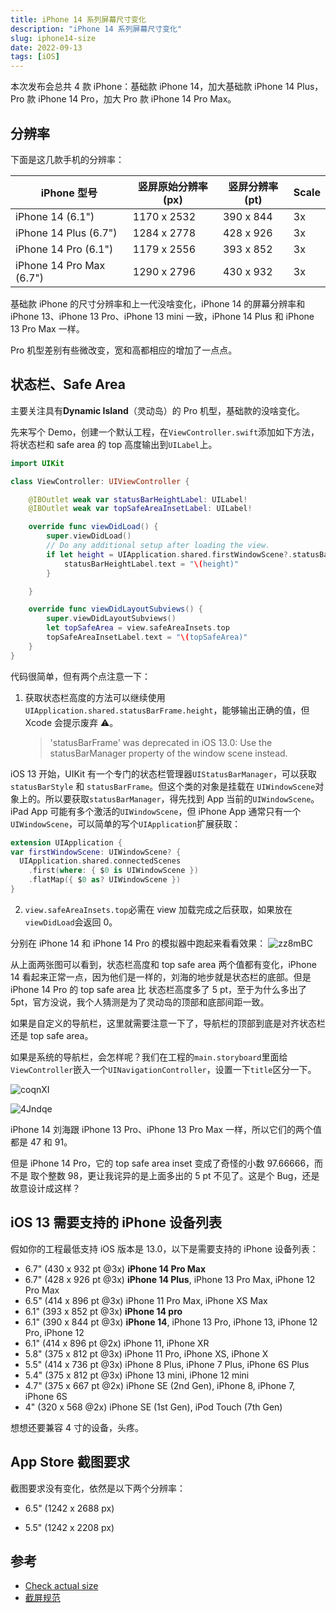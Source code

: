 ```yaml
---
title: iPhone 14 系列屏幕尺寸变化
description: "iPhone 14 系列屏幕尺寸变化"
slug: iphone14-size
date: 2022-09-13
tags: [iOS]
---
```


本次发布会总共 4 款 iPhone：基础款 iPhone 14，加大基础款 iPhone 14 Plus，Pro 款 iPhone 14 Pro，加大 Pro 款 iPhone 14 Pro Max。

<!-- truncate -->

## 分辨率

下面是这几款手机的分辨率：

| iPhone 型号              | 竖屏原始分辨率(px) | 竖屏分辨率(pt) | Scale |
| ------------------------ | ------------------ | -------------- | ----- |
| iPhone 14 (6.1")         | 1170 x 2532        | 390 x 844      | 3x    |
| iPhone 14 Plus (6.7")    | 1284 x 2778        | 428 x 926      | 3x    |
| iPhone 14 Pro (6.1")     | 1179 x 2556        | 393 x 852      | 3x    |
| iPhone 14 Pro Max (6.7") | 1290 x 2796        | 430 x 932      | 3x    |

基础款 iPhone 的尺寸分辨率和上一代没啥变化，iPhone 14 的屏幕分辨率和 iPhone 13、iPhone 13 Pro、iPhone 13 mini 一致，iPhone 14 Plus 和 iPhone 13 Pro Max 一样。

Pro 机型差别有些微改变，宽和高都相应的增加了一点点。

## 状态栏、Safe Area

主要关注具有**Dynamic Island**（灵动岛）的 Pro 机型，基础款的没啥变化。

先来写个 Demo，创建一个默认工程，在`ViewController.swift`添加如下方法，将状态栏和 safe area 的 top 高度输出到`UILabel`上。

```swift
import UIKit

class ViewController: UIViewController {

    @IBOutlet weak var statusBarHeightLabel: UILabel!
    @IBOutlet weak var topSafeAreaInsetLabel: UILabel!

    override func viewDidLoad() {
        super.viewDidLoad()
        // Do any additional setup after loading the view.
        if let height = UIApplication.shared.firstWindowScene?.statusBarManager?.statusBarFrame.height {
            statusBarHeightLabel.text = "\(height)"
        }

    }

    override func viewDidLayoutSubviews() {
        super.viewDidLayoutSubviews()
        let topSafeArea = view.safeAreaInsets.top
        topSafeAreaInsetLabel.text = "\(topSafeArea)"
    }
}
```

代码很简单，但有两个点注意一下：

1. 获取状态栏高度的方法可以继续使用`UIApplication.shared.statusBarFrame.height`，能够输出正确的值，但 Xcode 会提示废弃 ⚠️。

   > 'statusBarFrame' was deprecated in iOS 13.0: Use the statusBarManager property of the window scene instead.

iOS 13 开始，UIKit 有一个专门的状态栏管理器`UIStatusBarManager`，可以获取`statusBarStyle` 和 `statusBarFrame`。但这个类的对象是挂载在 `UIWindowScene`对象上的。所以要获取`statusBarManager`，得先找到 App 当前的`UIWindowScene`。iPad App 可能有多个激活的`UIWindowScene`，但 iPhone App 通常只有一个`UIWindowScene`，可以简单的写个`UIApplication`扩展获取：

```swift
extension UIApplication {
var firstWindowScene: UIWindowScene? {
  UIApplication.shared.connectedScenes
    .first(where: { $0 is UIWindowScene })
    .flatMap({ $0 as? UIWindowScene })
}
```

2. `view.safeAreaInsets.top`必需在 view 加载完成之后获取，如果放在`viewDidLoad`会返回 0。

分别在 iPhone 14 和 iPhone 14 Pro 的模拟器中跑起来看看效果：
![zz8mBC](https://cdn.zhangwen.site/uPic/zz8mBC.png)

从上面两张图可以看到，状态栏高度和 top safe area 两个值都有变化，iPhone 14 看起来正常一点，因为他们是一样的，刘海的地步就是状态栏的底部。但是 iPhone 14 Pro 的 top safe area 比 状态栏高度多了 5 pt，至于为什么多出了 5pt，官方没说，我个人猜测是为了灵动岛的顶部和底部间距一致。

如果是自定义的导航栏，这里就需要注意一下了，导航栏的顶部到底是对齐状态栏还是 top safe area。

如果是系统的导航栏，会怎样呢？我们在工程的`main.storyboard`里面给`ViewController`嵌入一个`UINavigationController`，设置一下`title`区分一下。

![coqnXI](https://cdn.zhangwen.site/uPic/coqnXI.png)

![4Jndqe](https://cdn.zhangwen.site/uPic/4Jndqe.png)

iPhone 14 刘海跟 iPhone 13 Pro、iPhone 13 Pro Max 一样，所以它们的两个值都是 47 和 91。

但是 iPhone 14 Pro，它的 top safe area inset 变成了奇怪的小数 97.66666，而不是 取个整数 98，更让我诧异的是上面多出的 5 pt 不见了。这是个 Bug，还是故意设计成这样？

## iOS 13 需要支持的 iPhone 设备列表

假如你的工程最低支持 iOS 版本是 13.0，以下是需要支持的 iPhone 设备列表：

- 6.7" (430 x 932 pt @3x)
  **iPhone 14 Pro Max**
- 6.7" (428 x 926 pt @3x)
  **iPhone 14 Plus**, iPhone 13 Pro Max, iPhone 12 Pro Max
- 6.5" (414 x 896 pt @3x)
  iPhone 11 Pro Max, iPhone XS Max
- 6.1" (393 x 852 pt @3x)
  **iPhone 14 pro**
- 6.1" (390 x 844 pt @3x)
  **iPhone 14**, iPhone 13 Pro, iPhone 13, iPhone 12 Pro, iPhone 12
- 6.1" (414 x 896 pt @2x)
  iPhone 11, iPhone XR
- 5.8" (375 x 812 pt @3x)
  iPhone 11 Pro, iPhone XS, iPhone X
- 5.5" (414 x 736 pt @3x)
  iPhone 8 Plus, iPhone 7 Plus, iPhone 6S Plus
- 5.4" (375 x 812 pt @3x)
  iPhone 13 mini, iPhone 12 mini
- 4.7" (375 x 667 pt @2x)
  iPhone SE (2nd Gen), iPhone 8, iPhone 7, iPhone 6S
- 4" (320 x 568 @2x)
  iPhone SE (1st Gen), iPod Touch (7th Gen)

想想还要兼容 4 寸的设备，头疼。

## App Store 截图要求

截图要求没有变化，依然是以下两个分辨率：

- 6.5" (1242 x 2688 px)

- 5.5" (1242 x 2208 px)

## 参考

- [Check actual size](http://www.piliapp.com/actual-size/)
- [截屏规范](https://help.apple.com/app-store-connect/#/devd274dd925)
